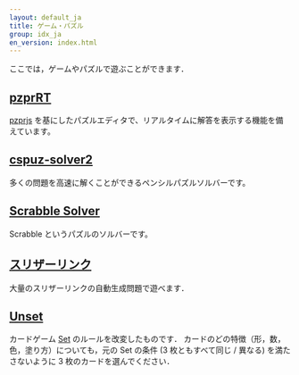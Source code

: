 ```yaml
---
layout: default_ja
title: ゲーム・パズル
group: idx_ja
en_version: index.html
---
```

ここでは，ゲームやパズルで遊ぶことができます．

## [pzprRT](../pzprrt/index.html)

[pzprjs](https://github.com/robx/pzprjs/) を基にしたパズルエディタで、リアルタイムに解答を表示する機能を備えています。

## [cspuz-solver2](cspuz-solver2/index.html)

多くの問題を高速に解くことができるペンシルパズルソルバーです。

## [Scrabble Solver](scrabble-solver/index.html)

Scrabble というパズルのソルバーです。

## [スリザーリンク](../slitherlink/index_ja.html)

大量のスリザーリンクの自動生成問題で遊べます．

## [Unset](unset/index_ja.html)

カードゲーム [Set](https://ja.wikipedia.org/wiki/%E3%82%BB%E3%83%83%E3%83%88_(%E3%82%AB%E3%83%BC%E3%83%89%E3%82%B2%E3%83%BC%E3%83%A0)) のルールを改変したものです．
カードのどの特徴（形，数，色，塗り方）についても，元の Set の条件 (3 枚ともすべて同じ / 異なる) を満たさないように 3 枚のカードを選んでください．
